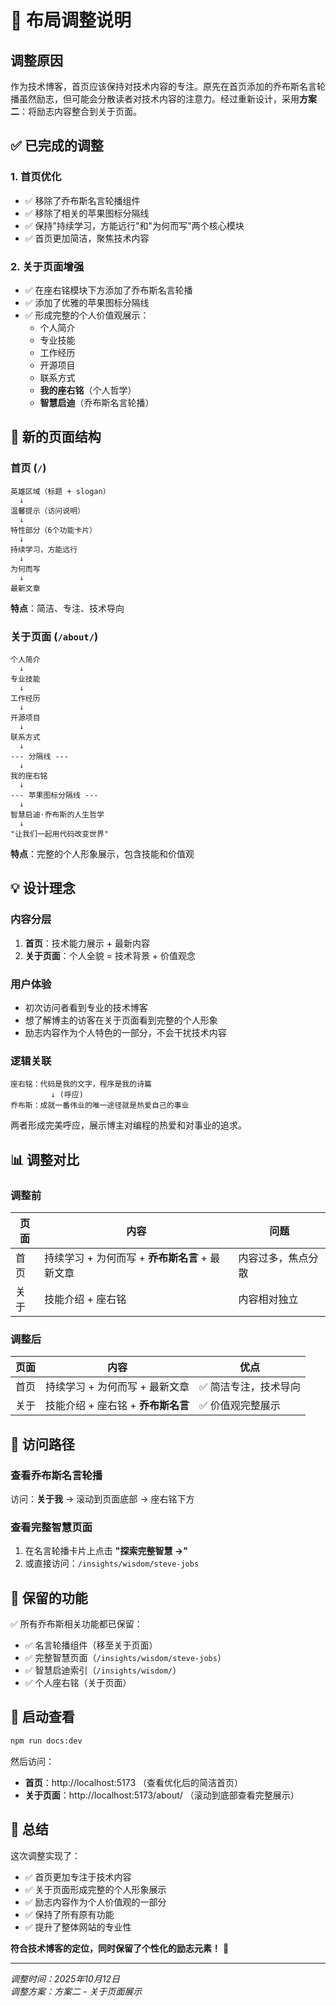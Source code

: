 # 🎯 布局调整说明

## 调整原因

作为技术博客，首页应该保持对技术内容的专注。原先在首页添加的乔布斯名言轮播虽然励志，但可能会分散读者对技术内容的注意力。经过重新设计，采用**方案二**：将励志内容整合到关于页面。

## ✅ 已完成的调整

### 1. 首页优化
- ✅ 移除了乔布斯名言轮播组件
- ✅ 移除了相关的苹果图标分隔线
- ✅ 保持"持续学习，方能远行"和"为何而写"两个核心模块
- ✅ 首页更加简洁，聚焦技术内容

### 2. 关于页面增强
- ✅ 在座右铭模块下方添加了乔布斯名言轮播
- ✅ 添加了优雅的苹果图标分隔线
- ✅ 形成完整的个人价值观展示：
  - 个人简介
  - 专业技能
  - 工作经历
  - 开源项目
  - 联系方式
  - **我的座右铭**（个人哲学）
  - **智慧启迪**（乔布斯名言轮播）

## 🎨 新的页面结构

### 首页 (`/`)
```
英雄区域（标题 + slogan）
  ↓
温馨提示（访问说明）
  ↓
特性部分（6个功能卡片）
  ↓
持续学习，方能远行
  ↓
为何而写
  ↓
最新文章
```
**特点**：简洁、专注、技术导向

### 关于页面 (`/about/`)
```
个人简介
  ↓
专业技能
  ↓
工作经历
  ↓
开源项目
  ↓
联系方式
  ↓
--- 分隔线 ---
  ↓
我的座右铭
  ↓
--- 苹果图标分隔线 ---
  ↓
智慧启迪·乔布斯的人生哲学
  ↓
"让我们一起用代码改变世界"
```
**特点**：完整的个人形象展示，包含技能和价值观

## 💡 设计理念

### 内容分层
1. **首页**：技术能力展示 + 最新内容
2. **关于页面**：个人全貌 = 技术背景 + 价值观念

### 用户体验
- 初次访问者看到专业的技术博客
- 想了解博主的访客在关于页面看到完整的个人形象
- 励志内容作为个人特色的一部分，不会干扰技术内容

### 逻辑关联
```
座右铭：代码是我的文字，程序是我的诗篇
         ↓ (呼应)
乔布斯：成就一番伟业的唯一途径就是热爱自己的事业
```
两者形成完美呼应，展示博主对编程的热爱和对事业的追求。

## 📊 调整对比

### 调整前
| 页面 | 内容 | 问题 |
|------|------|------|
| 首页 | 持续学习 + 为何而写 + **乔布斯名言** + 最新文章 | 内容过多，焦点分散 |
| 关于 | 技能介绍 + 座右铭 | 内容相对独立 |

### 调整后
| 页面 | 内容 | 优点 |
|------|------|------|
| 首页 | 持续学习 + 为何而写 + 最新文章 | ✅ 简洁专注，技术导向 |
| 关于 | 技能介绍 + 座右铭 + **乔布斯名言** | ✅ 价值观完整展示 |

## 🎯 访问路径

### 查看乔布斯名言轮播
访问：**关于我** → 滚动到页面底部 → 座右铭下方

### 查看完整智慧页面
1. 在名言轮播卡片上点击 **"探索完整智慧 →"**
2. 或直接访问：`/insights/wisdom/steve-jobs`

## 📝 保留的功能

✅ 所有乔布斯相关功能都已保留：
- ✅ 名言轮播组件（移至关于页面）
- ✅ 完整智慧页面（`/insights/wisdom/steve-jobs`）
- ✅ 智慧启迪索引（`/insights/wisdom/`）
- ✅ 个人座右铭（关于页面）

## 🚀 启动查看

```bash
npm run docs:dev
```

然后访问：
- **首页**：http://localhost:5173 （查看优化后的简洁首页）
- **关于页面**：http://localhost:5173/about/ （滚动到底部查看完整展示）

## 🎉 总结

这次调整实现了：
- ✅ 首页更加专注于技术内容
- ✅ 关于页面形成完整的个人形象展示
- ✅ 励志内容作为个人价值观的一部分
- ✅ 保持了所有原有功能
- ✅ 提升了整体网站的专业性

**符合技术博客的定位，同时保留了个性化的励志元素！** 🎯

---

*调整时间：2025年10月12日*  
*调整方案：方案二 - 关于页面展示*


